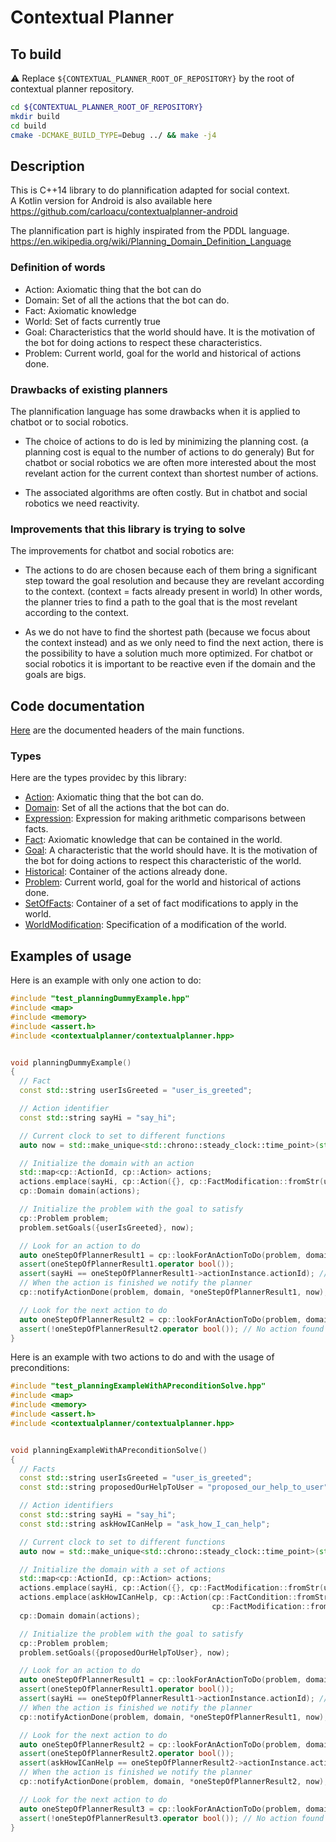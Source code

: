 # Contextual Planner


## To build

:warning: Replace `${CONTEXTUAL_PLANNER_ROOT_OF_REPOSITORY}` by the root of contextual planner repository.

```bash
cd ${CONTEXTUAL_PLANNER_ROOT_OF_REPOSITORY}
mkdir build
cd build
cmake -DCMAKE_BUILD_TYPE=Debug ../ && make -j4
```


## Description

This is C++14 library to do plannification adapted for social context.<br/>
A Kotlin version for Android is also available here https://github.com/carloacu/contextualplanner-android

The plannification part is highly inspirated from the PDDL language.<br/>
https://en.wikipedia.org/wiki/Planning_Domain_Definition_Language


### Definition of words

 * Action: Axiomatic thing that the bot can do
 * Domain: Set of all the actions that the bot can do.
 * Fact: Axiomatic knowledge
 * World: Set of facts currently true
 * Goal: Characteristics that the world should have. It is the motivation of the bot for doing actions to respect these characteristics.
 * Problem: Current world, goal for the world and historical of actions done.


### Drawbacks of existing planners

The plannification language has some drawbacks when it is applied to chatbot or to social robotics.

 * The choice of actions to do is led by minimizing the planning cost. (a planning cost is equal to the number of actions to do generaly)
   But for chatbot or social robotics we are often more interested about the most revelant action for the current context than shortest number of actions.

 * The associated algorithms are often costly. But in chatbot and social robotics we need reactivity.



### Improvements that this library is trying to solve


The improvements for chatbot and social robotics are:

 * The actions to do are chosen because each of them bring a significant step toward the goal resolution and
   because they are revelant according to the context. (context = facts already present in world)
   In other words, the planner tries to find a path to the goal that is the most revelant according to the context.

 * As we do not have to find the shortest path (because we focus about the context instead) and as we only need to find the next
   action, there is the possibility to have a solution much more optimized. For chatbot or social robotics it is important
   to be reactive even if the domain and the goals are bigs.



## Code documentation


[Here](include/contextualplanner/contextualplanner.hpp) are the documented headers of the main functions.

### Types

Here are the types providec by this library:

 * [Action](include/contextualplanner/types/action.hpp): Axiomatic thing that the bot can do.
 * [Domain](include/contextualplanner/types/domain.hpp): Set of all the actions that the bot can do.
 * [Expression](include/contextualplanner/types/expression.hpp): Expression for making arithmetic comparisons between facts.
 * [Fact](include/contextualplanner/types/fact.hpp): Axiomatic knowledge that can be contained in the world.
 * [Goal](include/contextualplanner/types/goal.hpp): A characteristic that the world should have. It is the motivation of the bot for doing actions to respect this characteristic of the world.
 * [Historical](include/contextualplanner/types/historical.hpp): Container of the actions already done.
 * [Problem](include/contextualplanner/types/historical.hpp): Current world, goal for the world and historical of actions done.
 * [SetOfFacts](include/contextualplanner/types/setoffacts.hpp): Container of a set of fact modifications to apply in the world.
 * [WorldModification](include/contextualplanner/types/worldmodification.hpp): Specification of a modification of the world.



## Examples of usage


Here is an example with only one action to do:

```cpp
#include "test_planningDummyExample.hpp"
#include <map>
#include <memory>
#include <assert.h>
#include <contextualplanner/contextualplanner.hpp>


void planningDummyExample()
{
  // Fact
  const std::string userIsGreeted = "user_is_greeted";

  // Action identifier
  const std::string sayHi = "say_hi";

  // Current clock to set to different functions
  auto now = std::make_unique<std::chrono::steady_clock::time_point>(std::chrono::steady_clock::now());

  // Initialize the domain with an action
  std::map<cp::ActionId, cp::Action> actions;
  actions.emplace(sayHi, cp::Action({}, cp::FactModification::fromStr(userIsGreeted)));
  cp::Domain domain(actions);

  // Initialize the problem with the goal to satisfy
  cp::Problem problem;
  problem.setGoals({userIsGreeted}, now);

  // Look for an action to do
  auto oneStepOfPlannerResult1 = cp::lookForAnActionToDo(problem, domain, now);
  assert(oneStepOfPlannerResult1.operator bool());
  assert(sayHi == oneStepOfPlannerResult1->actionInstance.actionId); // The action found is "say_hi", because it is needed to satisfy the preconditions of "ask_how_I_can_help"
  // When the action is finished we notify the planner
  cp::notifyActionDone(problem, domain, *oneStepOfPlannerResult1, now);

  // Look for the next action to do
  auto oneStepOfPlannerResult2 = cp::lookForAnActionToDo(problem, domain, now);
  assert(!oneStepOfPlannerResult2.operator bool()); // No action found
}
```


Here is an example with two actions to do and with the usage of preconditions:


```cpp
#include "test_planningExampleWithAPreconditionSolve.hpp"
#include <map>
#include <memory>
#include <assert.h>
#include <contextualplanner/contextualplanner.hpp>


void planningExampleWithAPreconditionSolve()
{
  // Facts
  const std::string userIsGreeted = "user_is_greeted";
  const std::string proposedOurHelpToUser = "proposed_our_help_to_user";

  // Action identifiers
  const std::string sayHi = "say_hi";
  const std::string askHowICanHelp = "ask_how_I_can_help";

  // Current clock to set to different functions
  auto now = std::make_unique<std::chrono::steady_clock::time_point>(std::chrono::steady_clock::now());

  // Initialize the domain with a set of actions
  std::map<cp::ActionId, cp::Action> actions;
  actions.emplace(sayHi, cp::Action({}, cp::FactModification::fromStr(userIsGreeted)));
  actions.emplace(askHowICanHelp, cp::Action(cp::FactCondition::fromStr(userIsGreeted),
                                             cp::FactModification::fromStr(proposedOurHelpToUser)));
  cp::Domain domain(actions);

  // Initialize the problem with the goal to satisfy
  cp::Problem problem;
  problem.setGoals({proposedOurHelpToUser}, now);

  // Look for an action to do
  auto oneStepOfPlannerResult1 = cp::lookForAnActionToDo(problem, domain, now);
  assert(oneStepOfPlannerResult1.operator bool());
  assert(sayHi == oneStepOfPlannerResult1->actionInstance.actionId); // The action found is "say_hi", because it is needed to satisfy the preconditions of "ask_how_I_can_help"
  // When the action is finished we notify the planner
  cp::notifyActionDone(problem, domain, *oneStepOfPlannerResult1, now);

  // Look for the next action to do
  auto oneStepOfPlannerResult2 = cp::lookForAnActionToDo(problem, domain, now);
  assert(oneStepOfPlannerResult2.operator bool());
  assert(askHowICanHelp == oneStepOfPlannerResult2->actionInstance.actionId); // The action found is "ask_how_I_can_help"
  // When the action is finished we notify the planner
  cp::notifyActionDone(problem, domain, *oneStepOfPlannerResult2, now);

  // Look for the next action to do
  auto oneStepOfPlannerResult3 = cp::lookForAnActionToDo(problem, domain, now);
  assert(!oneStepOfPlannerResult3.operator bool()); // No action found
}
```

